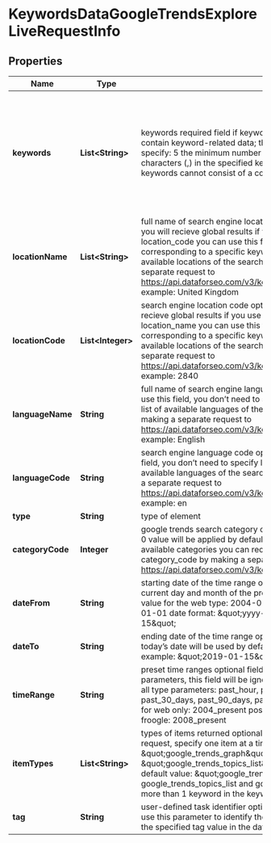 

# KeywordsDataGoogleTrendsExploreLiveRequestInfo


## Properties

| Name | Type | Description | Notes |
|------------ | ------------- | ------------- | -------------|
|**keywords** | **List&lt;String&gt;** | keywords required field if keywords are not specified, the results will not contain keyword-related data; the maximum number of keywords you can specify: 5 the minimum number of symbols must be greater than 1 comma characters (,) in the specified keywords will be unset and ignored Note: keywords cannot consist of a combination of the following characters: &lt; &gt; | \\ \&quot; - + &#x3D; ~ ! : * ( ) [ ] { } Note: to obtain google_trends_topics_list and google_trends_queries_list items, specify no more than 1 keyword learn more about rules and limitations of keyword and keywords fields in DataForSEO APIs in this Help Center article |  [optional] |
|**locationName** | **List&lt;String&gt;** | full name of search engine location optional field if you don’t use this field, you will recieve global results if you use this field, you don’t need to specify location_code you can use this field as an array to set several locations, each corresponding to a specific keyword – learn more; you can receive the list of available locations of the search engine with their location_name by making a separate request to https://api.dataforseo.com/v3/keywords_data/google_trends/locations example: United Kingdom |  [optional] |
|**locationCode** | **List&lt;Integer&gt;** | search engine location code optional field if you don’t use this field, you will recieve global results if you use this field, you don’t need to specify location_name you can use this field as an array to set several locations, each corresponding to a specific keyword – learn more; you can receive the list of available locations of the search engines with their location_code by making a separate request to https://api.dataforseo.com/v3/keywords_data/google_trends/locations example: 2840 |  [optional] |
|**languageName** | **String** | full name of search engine language optional field default value: English if you use this field, you don’t need to specify language_code you can receive the list of available languages of the search engine with their language_name by making a separate request to https://api.dataforseo.com/v3/keywords_data/google_trends/languages example: English |  [optional] |
|**languageCode** | **String** | search engine language code optional field default value: en if you use this field, you don’t need to specify language_name you can receive the list of available languages of the search engine with their language_code by making a separate request to https://api.dataforseo.com/v3/keywords_data/google_trends/languages example: en |  [optional] |
|**type** | **String** | type of element |  [optional] |
|**categoryCode** | **Integer** | google trends search category optional field if you don’t specify this field, the 0 value will be applied by default and the search will be carried out across all available categories you can receive the list of available categories with their category_code by making a separate request to the https://api.dataforseo.com/v3/keywords_data/google_trends/categories |  [optional] |
|**dateFrom** | **String** | starting date of the time range optional field if you don’t specify this field, the current day and month of the preceding year will be used by default minimal value for the web type: 2004-01-01 minimal value for other types: 2008-01-01 date format: \&quot;yyyy-mm-dd\&quot; example: \&quot;2019-01-15\&quot; |  [optional] |
|**dateTo** | **String** | ending date of the time range optional field if you don’t specify this field, the today’s date will be used by default date format: \&quot;yyyy-mm-dd\&quot; example: \&quot;2019-01-15\&quot; |  [optional] |
|**timeRange** | **String** | preset time ranges optional field if you specify date_from or date_to parameters, this field will be ignored when setting a task possible values for all type parameters: past_hour, past_4_hours, past_day, past_7_days, past_30_days, past_90_days, past_12_months, past_5_years possible values for web only: 2004_present possible values for news, youtube, images, froogle: 2008_present |  [optional] |
|**itemTypes** | **List&lt;String&gt;** | types of items returned optional field to speed up the execution of the request, specify one item at a time; possible values: \&quot;google_trends_graph\&quot;, \&quot;google_trends_map\&quot;, \&quot;google_trends_topics_list\&quot;,\&quot;google_trends_queries_list\&quot; default value: \&quot;google_trends_graph\&quot; Note: to obtain google_trends_topics_list and google_trends_queries_list items, specify no more than 1 keyword in the keywords field |  [optional] |
|**tag** | **String** | user-defined task identifier optional field the character limit is 255 you can use this parameter to identify the task and match it with the result you will find the specified tag value in the data object of the response |  [optional] |



